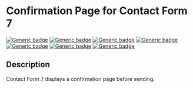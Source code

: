 # Confirmation Page for Contact Form 7

[![Generic badge](https://img.shields.io/badge/Tags-form-yellow)](https://ja.wordpress.org/plugins/search/form/)
[![Generic badge](https://img.shields.io/badge/Requires%20at%20least-5.5-yellow)](https://ja.wordpress.org/download/)
[![Generic badge](https://img.shields.io/badge/Tested%20up%20to-5.7-yellow)](https://ja.wordpress.org/download/)
[![Generic badge](https://img.shields.io/badge/Requires%20PHP-7.1-yellow)](https://www.php.net/)
[![Generic badge](https://img.shields.io/badge/Stable%20tag-0.0.1-yellow)](https://github.com/munyagu/Confirmation-Page-for-Contact-Form-7)
[![Generic badge](https://img.shields.io/badge/license-GPL-blue)](https://www.gnu.org/licenses/old-licenses/gpl-2.0.html)
[![Generic badge](https://img.shields.io/badge/Donate%20link-https%3A%2F%2Fmunyagu.com%2Fdonate%2F-yellow)](https://munyagu.com/donate/)

## Description
Contact Form 7 displays a confirmation page before sending.
